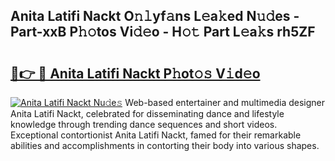 ## Anita Latifi Nackt O𝚗𝚕yf𝚊ns L𝚎a𝚔ed N𝚞𝚍es - Part-xxB P𝚑𝚘tos Vi𝚍𝚎o - H𝚘𝚝 Part L𝚎a𝚔s rh5ZF

# <h2><a href="http://kfdl4x.oniu.top/?m=Anita+Latifi+Nackt">🔗👉 🔴 Anita Latifi Nackt P𝚑ot𝚘𝚜 V𝚒d𝚎o</a></h2>

[![Anita Latifi Nackt Nu𝚍e𝚜](https://i.imgur.com/0qMVB7G.gif)](http://kfdl4x.oniu.top/?m=Anita+Latifi+Nackt)
Web-based entertainer and multimedia designer Anita Latifi Nackt, celebrated for disseminating dance and lifestyle knowledge through trending dance sequences and short videos. Exceptional contortionist Anita Latifi Nackt, famed for their remarkable abilities and accomplishments in contorting their body into various shapes.  
